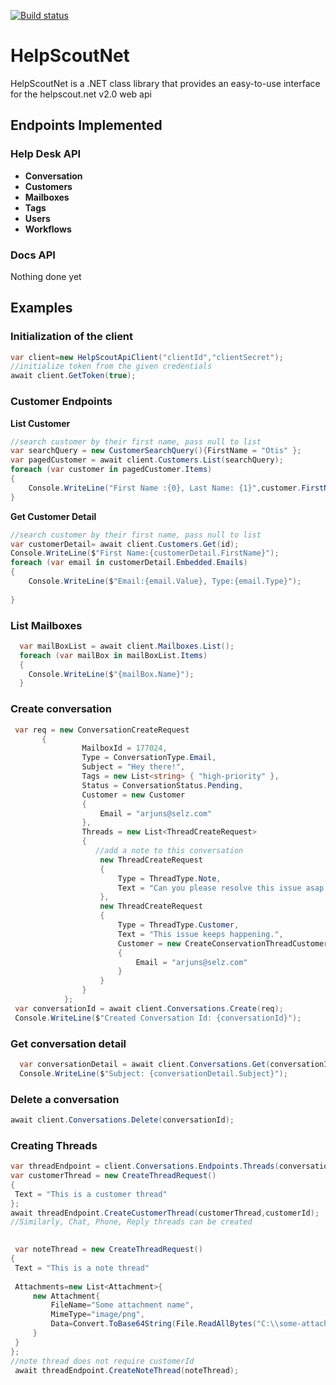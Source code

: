 [![Build status](https://ci.appveyor.com/api/projects/status/yoxiw6cx9ehbgf66?svg=true)](https://ci.appveyor.com/project/SelzEngineer/helpscoutnet)


# HelpScoutNet
HelpScoutNet is a .NET class library that provides an easy-to-use interface for the helpscout.net v2.0 web api

## Endpoints Implemented

### Help Desk API

* **Conversation**
* **Customers**
* **Mailboxes**
* **Tags**
* **Users**
* **Workflows**

### Docs API

Nothing done yet

## Examples 

### Initialization of the client
```csharp
var client=new HelpScoutApiClient("clientId","clientSecret");
//initialize token from the given credentials
await client.GetToken(true);
```
### Customer Endpoints

**List Customer**

```csharp
//search customer by their first name, pass null to list 
var searchQuery = new CustomerSearchQuery(){FirstName = "Otis" };
var pagedCustomer = await client.Customers.List(searchQuery);
foreach (var customer in pagedCustomer.Items)
{
    Console.WriteLine("First Name :{0}, Last Name: {1}",customer.FirstName,customer.LastName);
}
```

**Get Customer Detail**

```csharp
//search customer by their first name, pass null to list 
var customerDetail= await client.Customers.Get(id);
Console.WriteLine($"First Name:{customerDetail.FirstName}");
foreach (var email in customerDetail.Embedded.Emails)
{
    Console.WriteLine($"Email:{email.Value}, Type:{email.Type}");
           
}
```

### List Mailboxes
```csharp
  var mailBoxList = await client.Mailboxes.List();
  foreach (var mailBox in mailBoxList.Items)
  {
    Console.WriteLine($"{mailBox.Name}");
  }
```

### Create conversation
```csharp
 var req = new ConversationCreateRequest
       {
                MailboxId = 177024,
                Type = ConversationType.Email,
                Subject = "Hey there!",
                Tags = new List<string> { "high-priority" },
                Status = ConversationStatus.Pending,
                Customer = new Customer
                {
                    Email = "arjuns@selz.com"
                },
                Threads = new List<ThreadCreateRequest>
                {
                   //add a note to this conversation
                    new ThreadCreateRequest
                    {
                        Type = ThreadType.Note,
                        Text = "Can you please resolve this issue asap.",
                    },
                    new ThreadCreateRequest
                    {
                        Type = ThreadType.Customer,
                        Text = "This issue keeps happening.",
                        Customer = new CreateConservationThreadCustomer
                        {
                            Email = "arjuns@selz.com"
                        }
                    }
                }
            };
 var conversationId = await client.Conversations.Create(req);
 Console.WriteLine($"Created Conversation Id: {conversationId}");

```
### Get conversation detail
```csharp
  var conversationDetail = await client.Conversations.Get(conversationId);
  Console.WriteLine($"Subject: {conversationDetail.Subject}");
```

### Delete a conversation
```csharp
await client.Conversations.Delete(conversationId);
```

### Creating Threads
```csharp
var threadEndpoint = client.Conversations.Endpoints.Threads(conversationId);
var customerThread = new CreateThreadRequest()
{
 Text = "This is a customer thread"
};
await threadEndpoint.CreateCustomerThread(customerThread,customerId);
//Similarly, Chat, Phone, Reply threads can be created
 

 var noteThread = new CreateThreadRequest()
{
 Text = "This is a note thread"
 
 Attachments=new List<Attachment>{
     new Attachment{
         FileName="Some attachment name",
         MimeType="image/png",
         Data=Convert.ToBase64String(File.ReadAllBytes("C:\\some-attachment.png"))
     }
 }
};
//note thread does not require customerId 
 await threadEndpoint.CreateNoteThread(noteThread);

  
```
